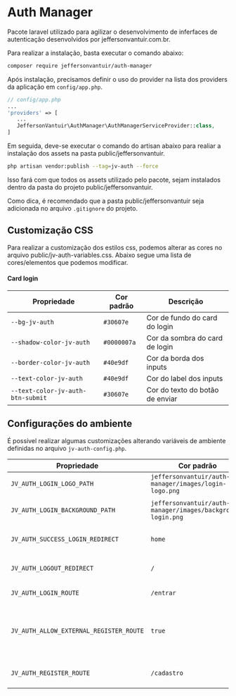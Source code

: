 # Auth Manager

Pacote laravel utilizado para agilizar o desenvolvimento de inferfaces de autenticação desenvolvidos por jeffersonvantuir.com.br.

Para realizar a instalação, basta executar o comando abaixo:

```bash
composer require jeffersonvantuir/auth-manager
```

Após instalação, precisamos definir o uso do provider na lista dos providers da aplicação em `config/app.php`.

```php
// config/app.php
...
'providers' => [
   ...
   JeffersonVantuir\AuthManager\AuthManagerServiceProvider::class,
]
```

Em seguida, deve-se executar o comando do artisan abaixo para realiar a instalação dos assets na pasta public/jeffersonvantuir.  

```bash 
php artisan vendor:publish --tag=jv-auth --force
```

Isso fará com que todos os assets utilizado pelo pacote, sejam instalados dentro da pasta do projeto public/jeffersonvantuir.

Como dica, é recomendado que a pasta public/jeffersonvantuir seja adicionada no arquivo `.gitignore` do projeto.

## Customização CSS
 
Para realizar a customização dos estilos css, podemos alterar as cores no arquivo public/jv-auth-variables.css. Abaixo segue uma lista de cores/elementos que podemos modificar.

#### Card login
| Propriedade |Cor padrão|Descrição
|----------------|-------------------------------|-------------------------------|
|`--bg-jv-auth`|`#30607e` |Cor de fundo do card do login|
|`--shadow-color-jv-auth` |`#0000007a` |Cor da sombra do card de login|
|`--border-color-jv-auth` |`#40e9df` |Cor da borda dos inputs|
|`--text-color-jv-auth` |`#40e9df` |Cor do label dos inputs|
|`--text-color-jv-auth-btn-submit` |`#30607e` |Cor do texto do botão de enviar|

## Configurações do ambiente
É possível realizar algumas customizações alterando variáveis de ambiente definidas no arquivo `jv-auth-config.php`.

| Propriedade |Cor padrão|Descrição
|----------------|-------------------------------|-------------------------------|
|`JV_AUTH_LOGIN_LOGO_PATH`|`jeffersonvantuir/auth-manager/images/login-logo.png` |Logo da tela de login|
|`JV_AUTH_LOGIN_BACKGROUND_PATH` |`jeffersonvantuir/auth-manager/images/background-login.png` |Imagem de fundo da tela de login|
|`JV_AUTH_SUCCESS_LOGIN_REDIRECT` |`home` |Alias da rota pós autenticar|
|`JV_AUTH_LOGOUT_REDIRECT` |`/` |Path da rota redirecionada pós logout|
|`JV_AUTH_LOGIN_ROUTE` |`/entrar` |Path para rota de login|
|`JV_AUTH_ALLOW_EXTERNAL_REGISTER_ROUTE` |`true` |Define se permite realizar cadastro externo (na tela de login)|
|`JV_AUTH_REGISTER_ROUTE` |`/cadastro` |Path da rota de cadastro externo|
